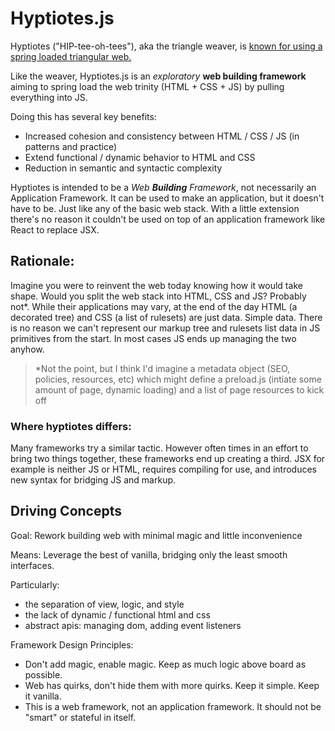 # Hyptiotes.js

Hyptiotes ("HIP-tee-oh-tees"), aka the triangle weaver, is [known for using a spring loaded triangular web.](https://www.theatlantic.com/science/archive/2019/05/hyptiotes-a-spider-that-makes-a-spring-loaded-web/589303/)

Like the weaver, Hyptiotes.js is an *exploratory* **web building framework** aiming to spring load the web trinity (HTML + CSS + JS) by pulling everything into JS.

Doing this has several key benefits:
- Increased cohesion and consistency between HTML / CSS / JS (in patterns and practice)
- Extend functional / dynamic behavior to HTML and CSS
- Reduction in semantic and syntactic complexity

Hyptiotes is intended to be a *Web **Building** Framework*, not necessarily an Application Framework. It can be used to make an application, but it doesn't have to be. Just like any of the basic web stack. With a little extension there's no reason it couldn't be used on top of an application framework like React to replace JSX.

## Rationale:

Imagine you were to reinvent the web today knowing how it would take shape. Would you split the web stack into HTML, CSS and JS? Probably not*.
While their applications may vary, at the end of the day HTML (a decorated tree) and CSS (a list of rulesets) are just data. Simple data.
There is no reason we can't represent our markup tree and rulesets list data in JS primitives from the start. In most cases JS ends up managing the two anyhow.

> *Not the point, but I think I'd imagine a metadata object (SEO, policies, resources, etc) which might define a preload.js (intiate some amount of page, dynamic loading) and a list of page resources to kick off

### Where hyptiotes differs:

Many frameworks try a similar tactic. However often times in an effort to bring two things together, these frameworks end up creating a third. JSX for example is neither JS or HTML, requires compiling for use, and introduces new syntax for bridging JS and markup.

## Driving Concepts

Goal: Rework building web with minimal magic and little inconvenience

Means: Leverage the best of vanilla, bridging only the least smooth interfaces.

Particularly:
 - the separation of view, logic, and style
 - the lack of dynamic / functional html and css
 - abstract apis: managing dom, adding event listeners

Framework Design Principles:
 - Don't add magic, enable magic. Keep as much logic above board as possible.
 - Web has quirks, don't hide them with more quirks. Keep it simple. Keep it vanilla.
 - This is a web framework, not an application framework. It should not be "smart" or stateful in itself.
